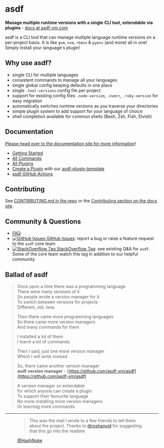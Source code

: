 # asdf

**Manage multiple runtime versions with a single CLI tool, extendable via plugins** - [docs at asdf-vm.com](https://asdf-vm.com/)

asdf is a CLI tool that can manage multiple language runtime versions on a per-project basis. It is like `gvm`, `nvm`, `rbenv` & `pyenv` (and more) all in one! Simply install your language's plugin!

## Why use asdf?

- single CLI for multiple languages
- consistent commands to manage all your languages
- single global config keeping defaults in one place
- single `.tool-versions` config file per project
- support for existing config files `.node-version`, `.nvmrc`, `.ruby-version` for easy migration
- automatically switches runtime versions as you traverse your directories
- simple plugin system to add support for your language of choice
- shell completion available for common shells (Bash, Zsh, Fish, Elvish)

## Documentation

[Please head over to the documentation site for more information](https://asdf-vm.com/)!

- [Getting Started](https://asdf-vm.com/guide/getting-started.html)
- [All Commands](https://asdf-vm.com/manage/commands.html)
- [All Plugins](https://github.com/asdf-vm/asdf-plugins)
- [Create a Plugin](https://asdf-vm.com/plugins/create.html) with our [asdf-plugin-template](https://github.com/asdf-vm/asdf-plugin-template)
- [asdf GitHub Actions](https://github.com/asdf-vm/actions)

## Contributing

See [CONTRIBUTING.md in the repo](https://github.com/asdf-vm/asdf/blob/master/CONTRIBUTING.md) or the [Contributing section on the docs site](http://asdf-vm.com/contribute/core.html#initial-setup).

## Community & Questions

- [FAQ](https://asdf-vm.com/more/faq.html)
- [![GitHub Issues](https://icongr.am/simple/github.svg?color=808080&size=16) GitHub Issues](https://github.com/asdf-vm/asdf/issues): report a bug or raise a feature request to the `asdf` core team
- [![StackOverflow Tag](https://icongr.am/fontawesome/stack-overflow.svg?size=16&color=808080) StackOverflow Tag](https://stackoverflow.com/questions/tagged/asdf-vm): see existing Q&A for `asdf`. Some of the core team watch this tag in addition to our helpful community

## Ballad of asdf

> Once upon a time there was a programming language<br/>
> There were many versions of it<br/>
> So people wrote a version manager for it<br/>
> To switch between versions for projects<br/>
> Different, old, new.
>
> Then there came more programming languages<br/>
> So there came more version managers<br/>
> And many commands for them
>
> I installed a lot of them<br/>
> I learnt a lot of commands
>
> Then I said, just one more version manager<br/>
> Which I will write instead
>
> So, there came another version manager<br/>
> **asdf version manager** - [https://github.com/asdf-vm/asdf](https://github.com/asdf-vm/asdf)
>
> A version manager so extendable<br/>
> for which anyone can create a plugin<br/>
> To support their favourite language<br/>
> No more installing more version managers<br/>
> Or learning more commands

---

<figure>
  <blockquote>
  This was the mail I wrote to a few friends to tell them about the project. Thanks to <a href="https://twitter.com/roshanvid" target="_blank" rel="noreferrer">@roshanvid</a> for suggesting that this go into the readme
  </blockquote>
  <figcaption>
    <a href="https://github.com/HashNuke" target="_blank" rel="noreferrer">@HashNuke</a>
  </figcaption>
</figure>
